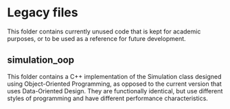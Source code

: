 # Legacy files

This folder contains currently unused code that is kept for academic purposes,
or to be used as a reference for future development.

## simulation_oop

This folder contains a C++ implementation of the Simulation class designed
using Object-Oriented Programming, as opposed to the current version that uses
Data-Oriented Design. They are functionally identical, but use different
styles of programming and have different performance characteristics.
